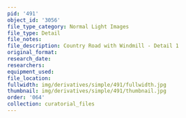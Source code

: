 ```yaml
---
pid: '491'
object_id: '3056'
file_type_category: Normal Light Images
file_type: Detail
file_notes:
file_description: Country Road with Windmill - Detail 1
original_format:
research_date:
researchers:
equipment_used:
file_location:
fullwidth: img/derivatives/simple/491/fullwidth.jpg
thumbnail: img/derivatives/simple/491/thumbnail.jpg
order: '064'
collection: curatorial_files
---
```

